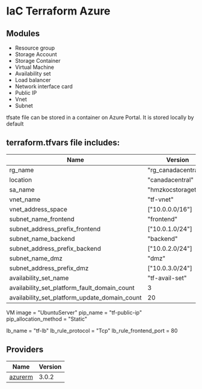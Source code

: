 # IaC Terraform Azure
## Modules
- Resource group
- Storage Account
- Storage Container
- Virtual Machine
- Availability set
- Load balancer
- Network interface card
- Public IP
- Vnet
- Subnet

tfsate file can be stored in a container on Azure Portal. 
It is stored locally by default




## terraform.tfvars file includes:
| Name | Version |
|------|---------|
rg_name  | "rg_canadacentral"
location | "canadacentral"
sa_name                     | "hmzkocstoragetest"
vnet_name          | "tf-vnet"
vnet_address_space | ["10.0.0.0/16"]
subnet_name_frontend          | "frontend"
subnet_address_prefix_frontend | ["10.0.1.0/24"]
subnet_name_backend            | "backend"
subnet_address_prefix_backend  | ["10.0.2.0/24"]
subnet_name_dmz                | "dmz"
subnet_address_prefix_dmz      |["10.0.3.0/24"]
availability_set_name                         | "tf-avail-set"
availability_set_platform_fault_domain_count  | 3
availability_set_platform_update_domain_count | 20
VM image              = "UbuntuServer"
pip_name              = "tf-public-ip"
pip_allocation_method = "Static"

lb_name                                = "tf-lb"
lb_rule_protocol                       = "Tcp"
lb_rule_frontend_port                  = 80

## Providers

| Name | Version |
|------|---------|
| <a name="provider_azurerm"></a> [azurerm](#provider\_azurerm) | 3.0.2 |
